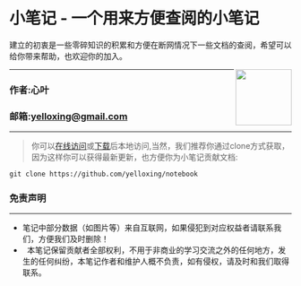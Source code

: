 #  小笔记 - 一个用来方便查阅的小笔记

建立的初衷是一些零碎知识的积累和方便在断网情况下一些文档的查阅，希望可以给你带来帮助，也欢迎你的加入。

<img align="right" height="100" src="https://github.com/yelloxing/notebook/blob/master/logo.png">

****
### 作者:心叶
### 邮箱:yelloxing@gmail.com
****

> 你可以[在线访问](http://yelloxing.gitee.io/notebook/)或[下载](https://github.com/yelloxing/notebook/archive/master.zip)后本地访问,当然，我们推荐你通过clone方式获取，因为这样你可以获得最新更新，也方便你为小笔记贡献文档:

```
git clone https://github.com/yelloxing/notebook
```

### 免责声明
------
*   笔记中部分数据（如图片等）来自互联网，如果侵犯到对应权益者请联系我们，方便我们及时删除！
*   本笔记保留贡献者全部权利，不用于非商业的学习交流之外的任何地方，发生的任何纠纷，本笔记作者和维护人概不负责，如有侵权，请及时和我们取得联系。
